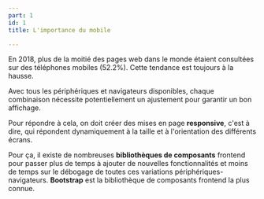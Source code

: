 ```yaml
---
part: 1
id: 1
title: L'importance du mobile

---
```

En 2018, plus de la moitié des pages web dans le monde étaient consultées sur des téléphones mobiles (52.2%). Cette tendance est toujours à la hausse.

Avec tous les périphériques et navigateurs disponibles, chaque combinaison nécessite potentiellement un ajustement pour garantir un bon affichage.

Pour répondre à cela, on doit créer des mises en page **responsive**, c'est à dire, qui répondent dynamiquement à la taille et à l'orientation des différents écrans.

Pour ça, il existe de nombreuses **bibliothèques de composants** frontend pour passer plus de temps à ajouter de nouvelles fonctionnalités et moins de temps sur le débogage de toutes ces variations périphériques-navigateurs. **Bootstrap** est la bibliothèque de composants frontend la plus connue.